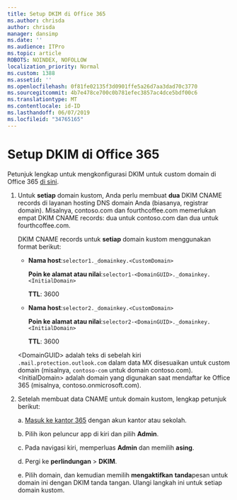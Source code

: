 ```yaml
---
title: Setup DKIM di Office 365
ms.author: chrisda
author: chrisda
manager: dansimp
ms.date: ''
ms.audience: ITPro
ms.topic: article
ROBOTS: NOINDEX, NOFOLLOW
localization_priority: Normal
ms.custom: 1388
ms.assetid: ''
ms.openlocfilehash: 0f81fe02135f3d0901ffe5a26d7aa3dad70c3770
ms.sourcegitcommit: 4b7e478ce700c0b781efec3857ac4dce5bdf00c6
ms.translationtype: MT
ms.contentlocale: id-ID
ms.lasthandoff: 06/07/2019
ms.locfileid: "34765165"
---
```

# <a name="setup-dkim-in-office-365"></a>Setup DKIM di Office 365

Petunjuk lengkap untuk mengkonfigurasi DKIM untuk custom domain di Office 365 [di sini](https://docs.microsoft.com/office365/SecurityCompliance/use-dkim-to-validate-outbound-email#what-you-need-to-do-to-manually-set-up-dkim-in-office-365).

1. Untuk **setiap** domain kustom, Anda perlu membuat **dua** DKIM CNAME records di layanan hosting DNS domain Anda (biasanya, registrar domain). Misalnya, contoso.com dan fourthcoffee.com memerlukan empat DKIM CNAME records: dua untuk contoso.com dan dua untuk fourthcoffee.com.

   DKIM CNAME records untuk **setiap** domain kustom menggunakan format berikut:

   - **Nama host**:`selector1._domainkey.<CustomDomain>`

     **Poin ke alamat atau nilai**:`selector1-<DomainGUID>._domainkey.<InitialDomain>`

     **TTL**: 3600

   - **Nama host**:`selector2._domainkey.<CustomDomain>`

     **Poin ke alamat atau nilai**:`selector2-<DomainGUID>._domainkey.<InitialDomain>`

     **TTL**: 3600

   \<DomainGUID\> adalah teks di sebelah kiri `.mail.protection.outlook.com` dalam data MX disesuaikan untuk custom domain (misalnya, `contoso-com` untuk domain contoso.com). \<InitialDomain\> adalah domain yang digunakan saat mendaftar ke Office 365 (misalnya, contoso.onmicrosoft.com).

2. Setelah membuat data CNAME untuk domain kustom, lengkap petunjuk berikut:

   a. [Masuk ke kantor 365](https://support.office.microsoft.com/article/e9eb7d51-5430-4929-91ab-6157c5a050b4) dengan akun kantor atau sekolah.

   b. Pilih ikon peluncur app di kiri dan pilih **Admin**.

   c. Pada navigasi kiri, memperluas **Admin** dan memilih **asing**.

   d. Pergi ke **perlindungan** > **DKIM**.

   e. Pilih domain, dan kemudian memilih **mengaktifkan** **tanda**pesan untuk domain ini dengan DKIM tanda tangan. Ulangi langkah ini untuk setiap domain kustom.
